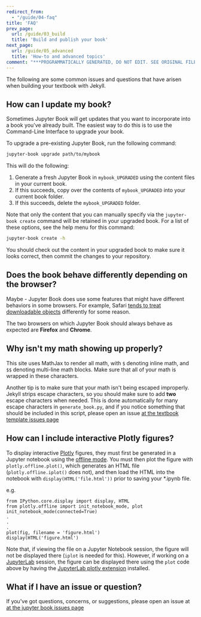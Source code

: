 ```yaml
---
redirect_from:
  - "/guide/04-faq"
title: 'FAQ'
prev_page:
  url: /guide/03_build
  title: 'Build and publish your book'
next_page:
  url: /guide/05_advanced
  title: 'How-to and advanced topics'
comment: "***PROGRAMMATICALLY GENERATED, DO NOT EDIT. SEE ORIGINAL FILES IN /content***"
---
```

The following are some common issues and questions that have arisen when
building your textbook with Jekyll.

## How can I update my book?

Sometimes Jupyter Book will get updates that you want to incorporate into
a book you've already built. The easiest way to do this is to use the Command-Line Interface to
upgrade your book.

To upgrade a pre-existing Jupyter Book, run the following command:

```bash
jupyter-book upgrade path/to/mybook
```

This will do the following:

1. Generate a fresh Jupyter Book in `mybook_UPGRADED` using the content files in your
   current book.
2. If this succeeds, copy over the contents of `mybook_UPGRADED` into your current book folder.
3. If this succeeds, delete the `mybook_UPGRADED` folder.

Note that only the content that you can manually specify via the `jupyter-book create` command
will be retained in your upgraded book. For a list of these options, see the help menu for this command:

```bash
jupyter-book create -h
```

You should check out the content in your upgraded book to make sure it looks correct, then
commit the changes to your repository.

## Does the book behave differently depending on the browser?

Maybe - Jupyter Book does use some features that might have different behaviors in
some browsers. For example, Safari [tends to treat downloadable objects](https://github.com/jupyter/jupyter-book/pull/104#issuecomment-462461188)
differently for some reason.

The two browsers on which Jupyter Book should always behave as expected are
**Firefox** and **Chrome**.

## Why isn't my math showing up properly?

This site uses MathJax to render all math, with `$` denoting inline math,
and `$$` denoting multi-line math blocks. Make sure that all of your math
is wrapped in these characters.

Another tip is to make sure that your math isn't being escaped improperly.
Jekyll strips escape characters, so you should make sure to add **two**
escape characters when needed. This is done automatically for many escape
characters in `generate_book.py`, and if you notice something that should
be included in this script, please open an issue
[at the textbook template issues page](https://github.com/jupyter/jupyter-book/issues)

## How can I include interactive Plotly figures?

To display interactive [Plotly](https://plot.ly/python/) figures, they must
first be generated in a Jupyter notebook using the [offline mode](https://plot.ly/python/offline/).
You must then plot the figure with `plotly.offline.plot()`, which generates an HTML file (`plotly.offline.iplot()` does not),
and then load the HTML into the notebook with `display(HTML('file.html'))` prior to saving your *.ipynb file.

e.g.

```
from IPython.core.display import display, HTML
from plotly.offline import init_notebook_mode, plot
init_notebook_mode(connected=True)
.
.
.
plot(fig, filename = 'figure.html')
display(HTML('figure.html')
```

Note that, if viewing the file on a Jupyter Notebook session, the figure will not be displayed there (`iplot` is needed for this). However, if working on a [JupyterLab](https://github.com/binder-examples/jupyterlab) session, the figure can be displayed there using the `plot` code above by having the [JupyterLab plotly extension](https://github.com/jupyterlab/jupyter-renderers/tree/master/packages/plotly-extension) installed.

## What if I have an issue or question?

If you've got questions, concerns, or suggestions, please open an issue at
[at the jupyter book issues page](https://github.com/jupyter/jupyter-book/issues)
